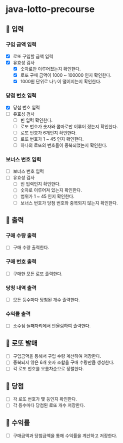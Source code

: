 # java-lotto-precourse

## 📝 입력
### 구입 금액 입력
- [x] 로또 구입할 금액 입력
- [x] 유효성 검사
    - [x] 숫자로만 이루어졌는지 확인한다.
    - [x] 로또 구매 금액이 1000 ~ 100000 인지 확인한다.
    - [x] 1000원 단위로 나누어 떨어지는지 확인한다.
### 당첨 번호 입력
- [x] 당첨 번호 입력
- [ ] 유효성 검사 
  - [ ] 빈 입력 확인한다.
  - [ ] 로또 번호가 숫자와 콤마로만 이루어 졌는지 확인한다.
  - [ ] 로또 번호가 6개인지 확인한다.
  - [ ] 로또 번호가 1 ~ 45 인지 확인한다.
  - [ ] 하나의 로또의 번호들이 중복되었는지 확인한다.
### 보너스 번호 입력
- [ ] 보너스 번호 입력
- [ ] 유효성 검사
  - [ ] 빈 입력인지 확인한다.
  - [ ] 숫자로 이루어져 있는지 확인한다.
  - [ ] 범위가 1 ~ 45 인지 확인한다.
  - [ ] 보너스 번호가 당첨 번호와 중복되지 않는지 확인한다.

## 📝 출력
### 구매 수량 출력
- [ ] 구매 수량 출력한다.
### 구매 번호 출력
- [ ] 구매한 모든 로또 출력한다.
### 당청 내역 출력
- [ ] 모든 등수마다 당첨된 개수 출력한다.
### 수익률 출력
- [ ] 소수점 둘째자리에서 반올림하여 출력한다.

## 📝 로또 발매
- [ ] 구입금액을 통해서 구입 수량 계산하여 저장한다.
- [ ] 중복되지 않은 6개 숫자 조합을 구매 수량만큼 생성한다.
- [ ] 각 로또 번호를 오름차순으로 정렬한다.

## 📝 당첨
- [ ] 각 로또 번호가 몇 등인지 확인한다.
- [ ] 각 등수마다 당첨된 로또 개수 저장한다.

## 📝 수익률
- [ ] 구매금액과 당첨금액을 통해 수익률을 계산하고 저장한다.